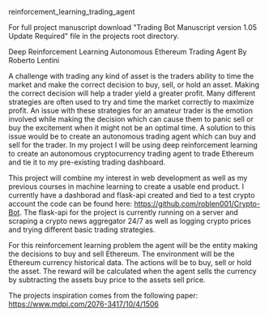 reinforcement_learning_trading_agent

For full project manuscript download "Trading Bot Manuscript version 1.05 Update Required" file in the projects root directory.

Deep Reinforcement Learning Autonomous Ethereum Trading Agent
By Roberto Lentini

A challenge with trading any kind of asset is the traders ability to time the market and make the correct decision to buy, sell, or hold an asset. Making the correct decision will help a trader yield a greater profit. Many different strategies are often used to try and time the market correctly to maximize profit. An issue with these strategies for an amateur trader is the emotion involved while making the decision which can cause them to panic sell or buy the excitement when it might not be an optimal time. A solution to this issue would be to create an autonomous trading agent which can buy and sell for the trader. In my project I will be using deep reinforcement learning to create an autonomous cryptocurrency trading agent to trade Ethereum and tie it to my pre-existing trading dashboard.

This project will combine my interest in web development as well as my previous courses in machine learning to create a usable end product. I currently have a dashborad and flask-api created and tied to a test crypto account the code can be found here: https://github.com/roblen001/Crypto-Bot. The flask-api for the project is currently running on a server and scraping a crypto news aggregator 24/7 as well as logging crypto prices and trying different basic trading strategies.

For this reinforcement learning problem the agent will be the entity making the decisions to buy and sell Ethereum. The environment will be the Ethereum currency historical data. The actions will be to buy, sell or hold the asset. The reward will be calculated when the agent sells the currency by subtracting the assets buy price to the assets sell price. 

The projects inspiration comes from the following paper: https://www.mdpi.com/2076-3417/10/4/1506 

